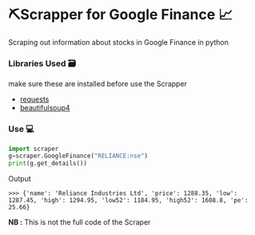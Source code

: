 # ⛏️Scrapper for Google Finance 📈
Scraping out information about stocks in Google Finance in python

### Libraries Used 🗃️
make sure these are installed before use the Scrapper
* [requests](https://pypi.org/project/requests/)
* [beautifulsoup4](https://pypi.org/project/beautifulsoup4/)


### Use 💻 
```python
import scraper
g=scraper.GoogleFinance("RELIANCE:nse")
print(g.get_details())
```
Output
```
>>> {'name': 'Reliance Industries Ltd', 'price': 1288.35, 'low': 1287.45, 'high': 1294.95, 'low52': 1184.95, 'high52': 1608.8, 'pe': 25.66}
```

<b>NB :</b> This is not the full code of the Scraper
